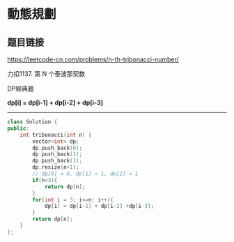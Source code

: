 # 動態規劃

## 题目链接

https://leetcode-cn.com/problems/n-th-tribonacci-number/

力扣1137. 第 N 个泰波那契数

DP經典題

**dp[i] = dp[i-1] + dp[i-2] + dp[i-3]**
    
---------------------------------------

```cpp
class Solution {
public:
    int tribonacci(int n) {
        vector<int> dp;
        dp.push_back(0);
        dp.push_back(1);
        dp.push_back(1);
        dp.resize(n+1);
        // dp[0] = 0, dp[1] = 1, dp[2] = 1
        if(n<3){
            return dp[n];
        }
        for(int i = 3; i<=n; i++){
            dp[i] = dp[i-1] + dp[i-2] +dp[i-3];
        }
        return dp[n];
    }
};
```
